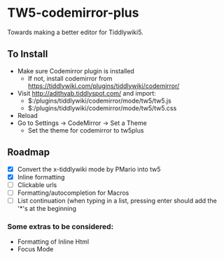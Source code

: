 # TW5-codemirror-plus
Towards making a better editor for Tiddlywiki5.

## To Install
* Make sure Codemirror plugin is installed
  * If not, install codemirror from https://tiddlywiki.com/plugins/tiddlywiki/codemirror/
* Visit http://adithyab.tiddlyspot.com/ and import:
  * $:/plugins/tiddlywiki/codemirror/mode/tw5/tw5.js
  * $:/plugins/tiddlywiki/codemirror/mode/tw5/tw5.css
* Reload
* Go to Settings -> CodeMirror -> Set a Theme
  * Set the theme for codemirror to tw5plus


## Roadmap
- [X] Convert the x-tiddlywiki mode by PMario into tw5
- [X] Inline formatting
- [ ] Clickable urls
- [ ] Formatting/autocompletion for Macros
- [ ] List continuation (when typing in a list, pressing enter should add the '\*'s at the beginning

### Some extras to be considered:
- Formatting of Inline Html
- Focus Mode
